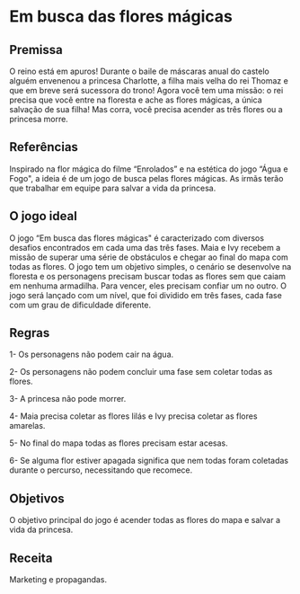 # Em busca das flores mágicas

## Premissa
O reino está em apuros! Durante o baile de máscaras anual do castelo alguém envenenou a princesa Charlotte, a filha mais velha do rei Thomaz e que em breve será sucessora do trono! Agora você tem uma missão: o rei precisa que você entre na floresta e ache as flores mágicas, a única salvação de sua filha! Mas corra, você precisa acender as três flores ou a princesa morre.

## Referências
 Inspirado na flor mágica do filme “Enrolados” e na estética do jogo “Água e Fogo", a ideia é de um jogo de busca pelas flores mágicas. As irmãs terão que trabalhar em equipe para salvar a vida da princesa. 

 ## O jogo ideal
O jogo “Em busca das flores mágicas" é caracterizado com diversos desafios encontrados em cada uma das três fases. Maia e Ivy recebem a missão de superar uma série de obstáculos e chegar ao final do mapa com todas as flores. O jogo tem um objetivo simples, o cenário se desenvolve na floresta e os personagens precisam buscar todas as flores sem que caiam em nenhuma armadilha. Para vencer, eles precisam confiar um no outro. O jogo será lançado com um nível, que foi dividido em três fases, cada fase com um grau de dificuldade diferente. 

## Regras
 
1- Os personagens não podem cair na água.

2- Os personagens não podem concluir uma fase sem coletar todas as flores. 

3- A princesa não pode morrer. 

4-  Maia precisa coletar as flores lilás e Ivy precisa coletar as flores amarelas. 

5- No final do mapa todas as flores precisam estar acesas.

6- Se alguma flor estiver apagada significa que nem todas foram coletadas durante o percurso, necessitando que recomece.

## Objetivos
O objetivo principal do jogo é acender todas as flores do mapa e salvar a vida da princesa.

## Receita
Marketing e propagandas. 




